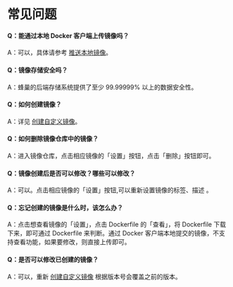 # 常见问题

#### Q：能通过本地 Docker 客户端上传镜像吗？

A：可以，具体请参考 [推送本地镜像](http://support.c.163.com/md.html#!计算服务/镜像仓库/使用指南/推送本地镜像.md)。

#### Q：镜像存储安全吗？

A：蜂巢的后端存储系统提供了至少 99.99999% 以上的数据安全性。

#### Q：如何创建镜像？

A：详见 [创建自定义镜像](http://support.c.163.com/md.html#!计算服务/镜像仓库/使用指南/创建自定义镜像.md)。

#### Q：如何删除镜像仓库中的镜像？

A：进入镜像仓库，点击相应镜像的「设置」按钮，点击「删除」按钮即可。

#### Q：镜像创建后是否可以修改？哪些可以修改？

A：可以。点击相应镜像的「设置」按钮,可以重新设置镜像的标签、描述 。

#### Q：忘记创建的镜像是什么时，该怎么办？

A：点击想查看镜像的「设置」，点击 Dockerfile 的「查看」，将 Dockerfile 下载下来，即可通过 Dockerfile 来判断。通过 Docker 客户端本地提交的镜像，不支持查看功能，如果要修改，则直接上传即可。

#### Q：是否可以修改已创建的镜像？

A：可以，重新 [创建自定义镜像](http://support.c.163.com/md.html#!计算服务/镜像仓库/使用指南/创建自定义镜像.md) 根据版本号会覆盖之前的版本。